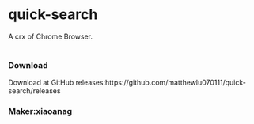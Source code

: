 <h1>quick-search</h1>
 A crx of Chrome Browser.</br></br>
<h3>Download</h3>
Download at GitHub releases:https://github.com/matthewlu070111/quick-search/releases</br>
<h3>Maker:xiaoanag</h3>
